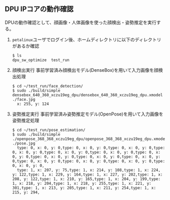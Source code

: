 ## DPU IPコアの動作確認
DPUの動作確認として、顔画像・人体画像を使った顔検出・姿勢推定を実行する。

1. `petalinux`ユーザでログイン後、ホームディレクトリに以下のディレクトリがあるか確認
    ```console
    $ ls
    dpu_sw_optimize  test_run
    ```
2. 顔検出実行
   事前学習済み顔検出モデル(DenseBox)を用いて入力画像を顔検出処理
    ```console
    $ cd ~/test_run/face_detection/
    $ sudo ./build/simple densebox_640_360_xczu19eg_dpu/densebox_640_360_xczu19eg_dpu.xmodel ./face.jpg
      x: 255, y: 124
    ```
3. 姿勢推定実行
  事前学習済み姿勢推定モデル(OpenPose)を用いて入力画像を姿勢推定処理
    ```console
    $ cd ~/test_run/pose_estimation/
    $ sudo ./build/simple ./openpose_368_368_xczu19eg_dpu/openpose_368_368_xczu19eg_dpu.xmodel ./pose.jpg
      type: 0, x: 0, y: 0,type: 0, x: 0, y: 0,type: 0, x: 0, y: 0,type: 0, x: 0, y: 0,type: 0, x: 0, y: 0,type: 0, x: 0, y: 0,type: 0, x: 0, y: 0,type: 0, x: 0, y: 0,type: 0, x: 0, y: 0,type: 0, x: 0, y: 0,type: 0, x: 0, y: 0,type: 0, x: 0, y: 0,type: 0, x: 0, y: 0,type: 0, x: 0, y: 0,
      type: 1, x: 207, y: 75,type: 1, x: 214, y: 108,type: 1, x: 224, y: 122,type: 1, x: 229, y: 164,type: 1, x: 227, y: 202,type: 1, x: 208, y: 122,type: 1, x: 210, y: 165,type: 1, x: 204, y: 199,type: 1, x: 218, y: 204,type: 1, x: 218, y: 255,type: 1, x: 221, y: 301,type: 1, x: 213, y: 205,type: 1, x: 211, y: 254,type: 1, x: 215, y: 294,

    ```
